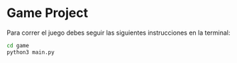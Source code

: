 # Game Project

Para correr el juego debes seguir las siguientes instrucciones en la terminal:

```sh 
cd game
python3 main.py
```

